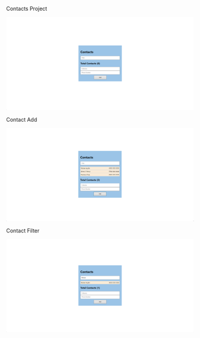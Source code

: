 Contacts Project

![alt text](README/photo1.png)

Contact Add

![alt text](README/photo2.png)

Contact Filter

![alt text](README/photo3.png)
